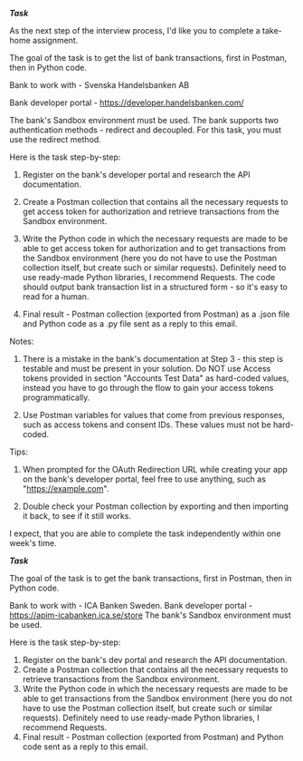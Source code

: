 ***Task***

As the next step of the interview process, I'd like you to complete a take-home assignment.

The goal of the task is to get the list of bank transactions, first in Postman, then in Python code.

Bank to work with - Svenska Handelsbanken AB

Bank developer portal - https://developer.handelsbanken.com/

The bank's Sandbox environment must be used. The bank supports two authentication methods - redirect and decoupled. For this task, you must use the redirect method.

Here is the task step-by-step:

1. Register on the bank's developer portal and research the API documentation.

2. Create a Postman collection that contains all the necessary requests to get access token for authorization and retrieve transactions from the Sandbox environment.

3. Write the Python code in which the necessary requests are made to be able to get access token for authorization and to get transactions from the Sandbox environment (here you do not have to use the Postman collection itself, but create such or similar requests). Definitely need to use ready-made Python libraries, I recommend Requests. The code should output bank transaction list in a structured form - so it's easy to read for a human.

4. Final result - Postman collection (exported from Postman) as a .json file and Python code as a .py file sent as a reply to this email.

Notes:

1. There is a mistake in the bank's documentation at Step 3 - this step is testable and must be present in your solution. Do NOT use Access tokens provided in section "Accounts Test Data" as hard-coded values, instead you have to go through the flow to gain your access tokens programmatically.

2. Use Postman variables for values that come from previous responses, such as access tokens and consent IDs. These values must not be hard-coded.

Tips:

1. When prompted for the OAuth Redirection URL while creating your app on the bank's developer portal, feel free to use anything, such as "https://example.com".

2. Double check your Postman collection by exporting and then importing it back, to see if it still works.

I expect, that you are able to complete the task independently within one week's time.



***Task***

The goal of the task is to get the bank transactions, first in Postman, then in Python code.

Bank to work with - ICA Banken Sweden.
Bank developer portal - https://apim-icabanken.ica.se/store
The bank's Sandbox environment must be used.

Here is the task step-by-step:

1. Register on the bank's dev portal and research the API documentation.
2. Create a Postman collection that contains all the necessary requests to retrieve transactions from the Sandbox environment.
3. Write the Python code in which the necessary requests are made to be able to get transactions from the Sandbox environment (here you do not have to use the Postman collection itself, but create such or similar requests). Definitely need to use ready-made Python libraries, I recommend Requests.
4. Final result - Postman collection (exported from Postman) and Python code sent as a reply to this email.